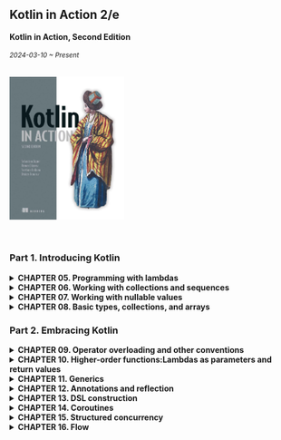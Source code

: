 ## Kotlin in Action 2/e

**Kotlin in Action, Second Edition**

<small><i>2024-03-10 ~ Present</i></small>

<br><img src="../img/kotlin-in-action-second-edition.jpg" alt="Kotlin in Action, Second Edition" width="40%" /><br>

<br>

### Part 1. Introducing Kotlin

<details>
<summary><b>CHAPTER 05. Programming with lambdas</b></summary>

<br>

<a href="./chapter05"> 🔗 link </a>
<br>

**TL;DR**

- **Lambda**: 다른 함수에 넘길 수 있는 작은 코드 조각
- **코틀린의 람다 문법**
  - 함수 인자로 전달할 경우, 괄호 밖으로 람다 표현 가능 → 코드 간결화
  - 인자가 하나일 경우, `it` 사용 가능 → 짧고 간단한 코드 작성 가능
- **람다와 외부 변수 캡처**
  - 외부 변수 캡처 가능
  - 자바와 달리, 바깥 함수의 변수를 읽거나 수정 가능
- **함수 참조**
  - `::메서드이름`, `::생성자이름`, `::프로퍼티이름` 사용 → 참조 생성 가능
  - 참조를 함수 인자로 전달 가능
- **컬렉션 함수 (`filter`, `map`, `all`, `any`)** 내에서 직접 원소 이터레이션 없이 컬렉션 연산 수행 가능
- SAM 인터페이스 구현 시, SAM 인터페이스 객체 생성 없이 람다를 전달해서 구현 가능
- **수신 객체 지정 람다**: 수신 객체의 메서드 직접 호출 가능
- 기존 코드와 다른 컨텍스트에서 동작 → 코드 구조화할 때 유용
- **표준 라이브러리 함수 활용**
  - **`with`** : 객체 참조 반복 없이 메서드 호출 가능
  - **`apply`** : 빌더 스타일 API로 객체 생성 및 초기화 가능
  - **`also`** : 객체에 대한 추가 작업 수행 가능

<br>
</details>

<details>
<summary><b>CHAPTER 06. Working with collections and sequences</b></summary>

<br>

<a href="./chapter06"> 🔗 link </a>
<br>

**TL;DR**

- **표준 라이브러리 함수**와 **람다**를 활용해 컬렉션을 효율적으로 처리할 수 있음
  - `filter`: Boolean 값이 결과인 함수로 컬렉션의 원소를 걸러내고 싶을 때 사용
    - `filterIndexed`: `filter`와 인덱스를 함께 필요할 때 사용
  - `map`: 입력 컬렉션의 원소를 입력한 람다 함수로 처리한 값으로 변환
    - `mapIndexed`: `map`와 인덱스를 함께 필요할 때 사용
  - `reduce`: 람다(누적기, accumulator)는 각 원소에 별로 호출되며 새로운 누적 값을 반환
    - `runningReduce`: `reduce` 연산의 모든 중간 누적 값을 포함해서 반환
  - `fold`: 람다에 컬렉션의 각 값과 이전 누적기를 적용하면서 누적기로 점차 결과를 만들어나감
    - `runningFold`: `fold` 연산의 모든 중간 누적 값을 포함해서 반환
  - `all`: 컬렉션의 모든 원소가 특정 조건을 만족하는지 판단
  - `any`: 컬렉션의 원소가 하나라도 있는지 판단 (= `!all`)
  - `none`: 컬렉션의 조건을 만족하는 원소가 전혀 없는지 판단 (= `!any`)
  - `count`: 조건을 만족하는 원소의 개수를 반환
  - `find`: 조건을 만족하는 첫 번째 원소를 반환
  - `partition`: 술어를 만족하는 그룹과 그렇지 않은 그룹으로 나눌 때 사용 (= `filter` + `filterNot`)
  - `groupBy`: 컬렉션의 원소를 어떤 특성에 따라 여러 그룹으로 나눌 때 사용
  - `associate`: **컬렉션으로부터 맵을 만들어내고 싶을 때** 사용
    - `associateWith`: **컬렉션 원소**를 **키**로 사용하고, **맵의 값**을 **생성하는 람다** 입력
    - `associateBy`: **컬렉션 원소**를 **맵의 값**으로 하고, **입력한 람다가 만들어내는 값**을 **맵의 키**로 사용
  - `replaceAll`: `MutableList` 에 적용하면 지정한 람다의 결과로 컬렉션의 모든 원소를 변경
  - `fill`: 가변 리스트의 모든 원소를 똑같은 값으로 바꾸는 특별한 경우에는 함수를 쓸 수 있음
  - `ifEmpty`: **컬렉션이 비어있을 때 기본값을 생성하는 람다를 제공**할 수 있음
    - `ifBlank`: **문자열**에서 **'공백(`" "`)'과 '비어있음(`""`)'일 때, 기본값을 지정**
  - `windowed`: 데이터를 연속적인 시간의 값들로 처리하고 싶을 경우, 슬라이딩 윈도우를 생성
  - `chunked`: 컬렉션을 주어진 크기의 서로 겹치지 않는 (서로소) 부분으로 나누고 싶을 때 사용
  - `zip`: 각 리스트의 값들이 서로의 인덱스에 따라 대응되는 경우, 두 컬렉션에서 같은 인덱스에 있는 원소들의 쌍으로 이뤄진 리스트 생성
  - `flatMap`: 컬렉션의 각 원소를 파라미터로 주어진 함수를 사용해 매핑 한 후, 변환한 결과를 하나의 리스트로 펼침
  - `flatten`: 변환할 것이 없고 단지 컬렉션의 컬렉션을 평평한 컬렉션으로 만들 경우 사용
- **시퀀스**를 활용하면 중간 결과 없이 연산을 지연 계산하여 성능을 최적화할 수 있음.
  - `asSequence()`: 컬렉션에 `asSequence()`를 호출해서 시퀀스로 변경
  - `generateSequence`: 주어진 이전의 원소로, 다음 원소를 계산

<br>
</details>

<details>
<summary><b>CHAPTER 07. Working with nullable values</b></summary>

<br>

<a href="./chapter07">🔗 link</a>
<br>

**TL;DR**

- 코틀린은 널이 될 수 있는 타입을 지원해 `NullPointerException` 오류를 컴파일 시점에 감지할 수 있음
- **안전한 호출 (`?.`)**: 널이 될 수 있는 객체의 메서드를 호출하거나 프로퍼티에 접근할 수 있음
- **엘비스 연산자 (`?:`)**: 어떤 식이 null 일 때 대신할 값을 지정할 수도 있고, 실행을 반환시키거나 예외를 던질 수도 있음
- **널 아님 단언 (`!!`)**: 컴파일러에게 주어진 값이 null 이 아니라고 약속하는 것
  - null 값에 대한 책임은 개발자에게 있음
- **`let` 함수**: 자신이 호출된 수신 객체를 람다에게 전달
  - 안전한 호출 연산자와 `let`을 함께 사용하면 널이 될 수 있는 타입의 객체를 널이 될 수 없는 타입으로 변환하는 효과가 있음
- **`as?` 연산자**: 값을 다른 타입으로 변환하는 것과 변환이 불가능한 경우를 처리하는 것을 한꺼번에 편리하게 처리할 수 있음

<br>
</details>

<details>
<summary><b>CHAPTER 08. Basic types, collections, and arrays</b></summary>

<br>

<a href="./chapter08">🔗 link</a>
<br>

**TL;DR**

- 기본적인 수를 표현하는 타입은 일반 클래스같지만 보통 자바의 원시 타입으로 컴파일됨
  - e.g. Kotlin `Int` → Java `int`
  - **코틀린의 부호 없는 수 클래스**
    - JVM 에는 상응하는 타입이 없음
    - 인라인 클래스를 통해 변환되며 원시 타입과 마찬가지 성능을 냄
- 널이 될 수 있는 원시 타입은 자바의 박싱된 원시 타입에 대응
  - e.g. Kotlin `Int` → Java `java.lang.Integer`
- `Any` 타입: 모든 다른 타입의 상위 타입. 자바 `Object` 타입에 대응.
- `Unit` 타입: 자바 `void`에 대응
- `Nothing` 타입은 함수가 정상적으로 끝나지 않는다는 것을 나타내는 타입
- 자바에서 온 타입은 코틀린에서 플랫폼 타입
- 코틀린 컬렉션은 표준 자바 클래스를 사용하지만, '읽기 전용'과 '변경 가능'한 컬렉션을 구분
- 코틀린에서 자바 클래스를 확장하거나 자바 인터페이스를 구현해야 한다면, 파라미터의 널 가능성과 변경 가능성을 주의 깊게 생각해야 함
- 코틀린에서도 배열을 사용할 수 있음. 하지만 컬렉션 권장
- 코틀린 `Array` 는 일반적 제네릭 클래스처럼 보이지만 **자바 배열**로 컴파일 됨
  - e.g. Kotlin `intArrayOf(0, 0, 0, 0, 0)` → Java `int[]`

<br>
</details>

### Part 2. Embracing Kotlin

<details>
<summary><b>CHAPTER 09. Operator overloading and other conventions</b></summary>

<br>

<a href="./chapter09">🔗 link</a>
<br>

**TL;DR**

- 코틀린은 정해진 컨벤션에 따라 함수를 정의해서 수학 연산을 오버로드할 수 있음
- 비교 연산자 (`=`, `!=`, `>`, `<` 등 ) 를 모든 객체에 사용할 수 있음
  - 비교 연산자는 `equals`와 `compareTo` 메서드 호출로 변환됨
- 자신이 정의한 클래스의 인스턴스에 대해 `[]` 와 `in` 연산을 사용할 수 있음
  - 단, 해당 클래스에 `get`, `set`, `contains` 함수 정의 필수
- 미리 정해진 컨벤션을 따라 범위를 만들거나 컬렉션과 배열의 원소를 이터레이션할 수 있음
  - `rangeTo`, `rangeUntil`
- 구조 분해 선언을 통해 한 객체의 상태를 분해해서 여러 변수에 대입할 수 있음
  - 데이터 클래스에 대해 구조 분해를 사용할 수 있음
  - 혹은, 클래스에 `componentN` 함수를 정의하면 구조 분해를 지원할 수 있음
- **위임 프로퍼티**를 통해 프로퍼티 값을 저장하거나 초기화하거나 읽거나 변경할 때 사용하는 로직을 재활용할 수 있음
- 표준 라이브러리 함수인 `lazy` 를 통해 지연 초기화 프로퍼티를 쉽게 구현할 수 있음
- `Delegates.observable` 함수를 사용하면 프로퍼티 변경을 관찰할 수 있는 옵저버를 쉽게 추가할 수 있음
- 맵을 위임 객체로 사용하는 위임 프로퍼티를 통해 다양한 속성을 제공하는 객체를 유연하게 다룰 수 있음

<br>
</details>

<details>
<summary><b>CHAPTER 10. Higher-order functions:Lambdas as parameters and return values</b></summary>

<br>

<a href="./chapter10">🔗 link</a>
<br>

**TL;DR**

<br>
</details>

<details>
<summary><b>CHAPTER 11. Generics</b></summary>

<br>

<a href="./chapter11">🔗 link</a>
<br>

**TL;DR**

- 코틀린 제네릭스는 자바와 아주 비슷해서, 제네릭 함수와 클래스를 자바와 비슷하게 선언할 수 있음
- **타입 소거** <sup>Type Erasure</sup>: 타입 인자가 실행 시점에 지워짐
  - 제네릭 타입의 타입 인자는 컴파일 시점에만 존재 (자바와 동일)
  - 제네릭 타입을 `is` 연산자로 검사할 수 없음
- 인라인 함수의 타입 파라미터를 `reified`로 표시해서 실체화
  - 실행 시점에 그 타입을 `is`로 검사하거나 `java.lang.Class` 인스턴스를 얻을 수 있음
- 변성은 **베이스 클래스가 같고 타입 파라미터가 다른 두 제네릭 타입 사이**의 상하위 타입 관계를 명시하는 방법
- 제네릭 클래스의 타입 파라미터가 **아웃 위치**에서만 사용되는 경우: 타입 파라미터를 `out` 으로 표시해서 공변성 명시 - 생성자
- 제네릭 클래스의 타입 파라미터가 **인 위치**에서만 사용되는 경우: 타입 파라미터를 `in` 으로 표시해서 반공변성 명시 - 소비자
- 공변성의 반대는 반공변성.
  - 코틀린의 읽기 전용 `List` 인터페이스: **공변적** ← `List<String>`은 `List<Any>`의 하위 타입
  - `Function1<in P, out R>` 함수 인터페이스: **첫 번째 타입 파라미터**에 대해서는 **반공변적**, **두 번째 타입 파라미터**에 대해서는 **공변적**
    - `(Animal) -> Int` 는 `(Cat) -> Number` 의 하위 타입
    - 즉, 함수 타입은 함수 파라미터 타입에 대해서는 반공변적이며 함수 반환 타입에 대해서는 공변적
- 코틀린에서의 제네릭 클래스의 **공변성 정의 지점**:
  - **선언 지점 변성**: 전체적으로 지정
  - **사용 지점 변성**: 구체적인 사용 위치에서 지정
- **스타 프로젝션**: 제네릭 클래스의 타입 인자가 어떤 타입인지 정확히 모르거나 혹은 중요하지 않을 때 사용
- **타입 별명**: 타입에 대해 더 짧은 이름이나 다른 이름을 부여
  - 타입 별명은 컴파일 시점에 원래의 타입으로 치환.

<br>
</details>

<details>
<summary><b>CHAPTER 12. Annotations and reflection</b></summary>

<br>

<a href="./chapter12">🔗 link</a>
<br>

**TL;DR**

- 코틀린에서는 넓은 범위(파일, 식 등)의 타깃에 대해 어노테이션을 붙일 수 있음
- 어노테이션 인자로 기본 타임 값, 문자열, 이넘, 클래스 참조, 다른 어노테이션 클래스의 인스턴스, 배열을 사용할 수 있음
- 어노테이션의 사용 지점 타깃을 명시 가능 (e.g. `@get:JvmName`)
  - 여러 가지 바이트코드 요소를 만들어내는 경우, 정확히 어떤 부분에 어노테이션을 적용할지 지정할 수 있음
- 어노테이션 클래스 정의: `annotation class` 
  - 모든 파라미터를 `val` 프로퍼티로 표시한 주 생성자가 있어야 하고, 본문은 없어야 함
- 메타어노테이션을 사용해 타깃, 어노테이션 유지 모드 등 여러 어노테이션 특성을 지정할 수 있음
- **리플렉션 API**: 실행 시점에 객체의 메서드와 프로퍼티를 동적으로 열거하고 접근할 수 있음. 
  - 리플렉션 API에는 클래스(`KClass`), 함수(`KFunction`) 등 여러 종류의 선언을 표현하는 인터페이스가 있음
- `::class`로 `KClass` 인스턴스 가져오기
  - 클래스는 `ClassName::class`를 사용
  - 객체는 `objName::class`를 사용
- `Function`과 `KProperty` 인터페이스는 모두 `Kcallable` 을 확장
  - `KCallable`은 제네릭 `call` 메서드 제공
  - `KCallable.callBy` 메서드: 메서드 호출 시, 디폴트 파라미터 값을 사용할 수 있음
- `KFunction0`, `KFunction1` 등의 인터페이스는 모두 파라미터 개수가 다른 함수를 표현하며 `invoke` 메서드를 사용해 함수를 호출할 수 있음
- `KProperty`, `KProperty1` 은 수신 객체의 개수가 다른 프로퍼티들을 표현하며 값을 얻기 위한 `get` 메서드를 지원
- `KMutableProperty0` 과 `KMutableProperty1`은 각각 `KProperty0` 과 `KProperty1` 을 확장하며 `set` 메서드를 통해 프로퍼티 값을 변경할 수 있음
- `KType` 의 실행 시점 표현을 얻기 위해 `typeOf<T>()` 함수 사용

<br>
</details>

<details>
<summary><b>CHAPTER 13. DSL construction</b></summary>

<br>

<a href="./chapter13">🔗 link</a>
<br>

**TL;DR**

- **코틀린 내부 DSL**: 여러 메서드 호출 구조를 쉽게 표현할 수 있게 해주는 API 설계 패턴
  - 코틀린 내부 DSL을 사용하면 코드를 추상화하고 재활용할 수 있음
- **람다 수신 객체**<sup>Lambdas with receivers</sup>: 람다 본문 내에서 메소드를 어떻게 실행할지 재정의해서 중첩 구조를 쉽게 구조화함
  - 수신 객체 지정 람다를 파라미터로 받은 경우 그 람다의 타입은 **확장 함수타입**
  - 람다를 파라미터로 받아 사용하는 함수는 **람다를 호출하면서 람다에게 수신 객체를 제공**
- 원시 타입에 대한 확장을 정의하면 상수를 가독성있게 다룰 수 있음 (e.g. 기간)
- **`invoke` 컨벤션**을 사용하면 **임의의 객체를 함수처럼 다룰 수 있음**
- [🔗 Kotest](https://github.com/kotest/kotest), [Exposed](https://github.com/JetBrains/Exposed) 는 각각 단위 테스트, 데이터베이스를 위한 단언문을 지원하는 내부 DSL 제공

<br>
</details>

<details>
<summary><b>CHAPTER 14. Coroutines</b></summary>

<br>

<a href="./chapter14">🔗 link</a>
<br>

**TL;DR**

- **동시성**: 여러 작업을 동시에 처리하는 것
  - 여러 작업의 여러 부분이 서로 번갈아 실행되는 방식
- **병렬성**: 물리적으로 동시에 실행되면서 현대 멀티코어 시스템을 효과적으로 활용하는 것
- **코루틴**: 스레드 위에서 동시 실행을 위해 동작하는 경량 추상화
- **일시 중단 함수**: 실행을 잠시 멈출 수 있는 함수. 코틀린의 핵심 동시성 기본 요소.
  - 다른 일시 중단 함수나 코루틴 안에서 일시 중단 함수를 호출할 수 있음
  - 일시 중단 함수는 코드의 형태를 유지
    - 코드는 여전히 순차적으로 보임
    - 반응형 스트림, 콜백, 퓨처 같은 다른 접근 방식에 비해 큰 장점
- **코루틴**은 일시 중단 가능한 계산의 인스턴스
- 코루틴은 **스레드를 블로킹하는 문제를 피함**
  - 스레드 블로킹이 문제가 되는 이유는 스레드 생성에 비용이 많이 들고, 시스템 자원이 제한적이기 때문
- 코루틴 빌더: 새로운 코루틴을 생성 → `runBlocking`, `launch`, `async`
- **디스패처**는 코루틴이 실행될 스레드나 스레드 풀을 결정
  - `Dispatchers.Default`: 일반적인 용도
  - `Dispatchers.Main`: UI 스레드에서 작업
  - `Dispatchers.IO`: 블로킹되는 I/O 작업을 호출할 때 사용
  - **다중스레드 디스패처**는 여러 코루틴이 병렬로 같은 데이터를 변경할 때 주의가 필요
    - 다중스레드 디스패처 예시: `Dispatchers.Default` 나 `Dispatchers.IO` 와 같은 대부분의 디스패처
- 코루틴을 생성할 때 **디스패처를 지정**하거나 **`withContext`를 사용해 디스패처를 변경**할 수 있음
- 코루틴 콘텍스트에는 코루틴과 연관된 추가 정보가 들어있음
  - e.g. 코루틴 디스패처
<br>
</details>

<details>
<summary><b>CHAPTER 15. Structured concurrency</b></summary>

<br>

<a href="./chapter15">🔗 link</a>
<br>

**TL;DR**

- **구조화된 동시성**: 코루틴의 작업을 제어할 수 있게 해주며, 코루틴이 취소되지 않고 계속 실행되는 것을 방지
- **일시 중단 함수 `coroutineScope` vs. `CoroutineScope` 생성자 함수**
  - 둘 다 새로운 코루틴 스코프를 생성할 수 있음
  - `coroutineScope`: 작업을 병렬로 분해하기 위한 함수
    - 여러 코루틴을 시작하고 결과를 계산한 후 그 결과를 반환
  - `CoroutineScope`: 클래스의 생명 주기와 코루틴을 연관시키는 스코프를 생성
    - 일반적으로 `SupervisorJob` 과 함께 사용됨
- `GlobalScope`: 특별한 코루틴 스코프
  - 구조화된 동시성을 깨뜨리기 때문에 애플리케이션 코드에서는 사용하지 말아야 함
- **코루틴 컨텍스트**
  - 개별 코루틴이 어떻게 실행되는지 관리
  - 코루틴 계층을 따라 상속됨
- 코루틴과 코루틴 스코프 간의 부모-자식 계층 구조는 코루틴 컨텍스트에 있는 `Job` 객체를 통해 설정됨
- **일시 중단 지점**: 코루틴이 일시 중단될 수 있고, 다른 코루틴이 작업을 시작할 수 있는 지점
- **취소**
  - 일시 중단 지점에서 `CancellationException` 을 던지는 방식으로 구현됨
  - 취소는 정상적인 상황이므로 코드는 이를 처리할 수 있게 설계해야 함
  - **취소 예외**처리: 절대 무시(잡아내고 처리하지 않음)되면 안됨
    - 예외를 다시 던지든지 아니면 아예 잡아내지 않는 것이 좋음
- `cancel` 이나 `withTimeoutOrNull` 같은 함수를 사용해 직접 취소를 호출할 수 있음
  - 기존의 여러 프레임워크도 코루틴을 자동으로 취소할 수 있음
- 함수에 `suspend` 변경자를 추가하는 것만으로는 취소를 지원할 수 없음
- `ensureActive`, `yield` 함수, `isActive` 속성: 코틀린 코루틴은 취소 가능한 일시 중단 함수를 작성하는 데 필요한 유틸리티 제공
- 프레임워크는 `CoroutineScope` 를 사용해 코루틴을 애플리케이션의 생명 주기와 연결하는 데 도움을 줌
  - e.g. 화면에 `ViewModel` 이 표시되는 동안이나 요청 핸들러가 실행되는 동안

<br>
</details>

<details>
<summary><b>CHAPTER 16. Flow</b></summary>

<br>

<a href="./chapter16">🔗 link</a>
<br>

**TL;DR**

## Summary

- 코틀린 플로우는 시간이 지남에 따라 발생하는 값을 처리할 수 있는 코루틴 기반의 추상화
- 플로우에는 핫 플로우와 콜드 플로우라는 두 가지 유형이 있음
- 콜드 플로우는 기본적으로 비활성 상태이며, 하나의 수집자와 연결됨
  - `flow` 빌더 함수로 콜드 플로우를 생성하며, `emit` 함수로 비동기적으로 값을 제공
- 채널 플로우는 콜드 플로우의 특수 유형으로, 여러 코루틴에서 `send` 함수를 통해 값을 배출할 수 있음
- 핫 플로우는 항상 활성 상태이며, 여러 구독자와 연결됨. 공유 플로우와 상태 플로우는 핫 플로우의 예시
- 코루틴 간에 값을 브로드캐스트 방식으로 전달하는 데 공유 플로우를 사용할 수 있음 
- 공유 플로우의 구독자는 구독을 시작한 시점부터 배출된 값을 받으며, 재생된 값도 수신할 수 있음
- 동시성 시스템에서 상태를 관리할 때 상태 플로우를 사용할 수 있음
- 상태 플로우는 동등성 기반 통합을 수행. 
  - 값이 실제로 변경된 경우에만 배출이 발생하고, 같은 값이 여러 번 대입되면 배출이 발생하지 않는다는 뜻
- `shareIn`이나 `stateIn` 함수를 통해 콜드 플로우를 핫 플로우로 전환할 수 있음

<br>
</details>
